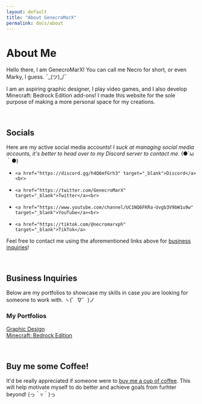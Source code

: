 ```yaml
---
layout: default
title: "About GenecroMarX"
permalink: docs/about
---
```

# About Me

Hello there, I am GenecroMarX! You can call me Necro for short, or even Marky, I guess. ¯\_(ツ)_/¯

I am an aspiring graphic designer, I play video games, and I also develop Minecraft: Bedrock Edition add-ons! I made this website for the sole purpose of making a more personal space for my creations.

<br>

## Socials

Here are my active social media accounts! _I suck at managing social media accounts, it's better to head over to my Discord server to contact me._ (●´ω｀●)

-     <a href="https://discord.gg/h4Q6mfGrh3" target="_blank">Discord</a><br>
-     <a href="https://twitter.com/GenecroMarX" target="_blank">Twitter</a><br>
-     <a href="https://www.youtube.com/channel/UC1NQ6FKRa-Uvgb3V9bW1u9w" target="_blank">YouTube</a><br>
-     <a href="https://tiktok.com/@necromarxph" target="_blank">TikTok</a>

Feel free to contact me using the aforementioned links above for [business inquiries](about#business-inquiries)!

<br>

## Business Inquiries

Below are my portfolios to showcase my skills in case *you* are looking for someone to work with. ヽ(゜∇゜)ノ

### My Portfolios

<a href="https://www.behance.net/genecro" target="_blank">Graphic Design</a><br>
<a href="https://mcpedl.com/user/zachmc" target="_blank">Minecraft: Bedrock Edition</a>
  
<br>

## Buy me some Coffee!

It'd be really appreciated if someone were to <a href="https://ko-fi.com/genecromarx#paypalModal" target="_blank">buy me a cup of coffee</a>. This will help motivate myself to do better and achieve goals from furhter beyond! (っ＾▿＾)っ
